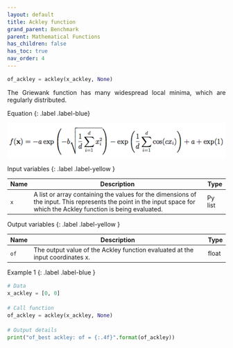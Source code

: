 ```yaml
---
layout: default
title: Ackley function
grand_parent: Benchmark
parent: Mathematical Functions
has_children: false
has_toc: true
nav_order: 4
---
```


<!--Don't delete ths script-->
<script src = "https://polyfill.io/v3/polyfill.min.js?features=es6"></script>
<script id = "MathJax-script" async src="https://cdn.jsdelivr.net/npm/mathjax@3/es5/tex-mml-chtml.js"></script>
<!--Don't delete ths script-->

```python
of_ackley = ackley(x_ackley, None)
```

<p align="justify">
The Griewank function has many widespread local minima, which are regularly distributed.
</p>

Equation
{: .label .label-blue}

<!--

f(x) = -\alpha \ exp \left( \sqrt[-b ]{\frac{1}{d}\sum*{i}^{d} x*{2}^{i}} \right ) -exp \left ( \frac{1}{d} \sum*{d}^{i=1} \cos (cx*{i}) \right ) + \alpha + exp(1)

-->

<img src="imagens/benchmarks/ackley2.png" alt="Ackley 2 equation">

Input variables
{: .label .label-yellow }

<table style = "width:100%">
    <thead>
      <tr>
        <th>Name</th>
        <th>Description</th>
        <th>Type</th>
      </tr>
    </thead>
    <tr>
        <td><code>x</code></td>
        <td>A list or array containing the values for the dimensions of the input. This represents the point in the input space for which the Ackley function is being evaluated.</td>
        <td>Py list </td>
    </tr>
</table>

Output variables
{: .label .label-yellow }

<table style = "width:100%">
    <thead>
      <tr>
        <th>Name</th>
        <th>Description</th>
        <th>Type</th>
      </tr>
    </thead>
    <tr>
        <td><code>of</code></td>
        <td>The output value of the Ackley function evaluated at the input coordinates x.</td>
        <td>float</td>
    </tr>
</table>

Example 1
{: .label .label-blue }

```python
# Data
x_ackley = [0, 0]

# Call function
of_ackley = ackley(x_ackley, None)

# Output details
print("of_best ackley: of = {:.4f}".format(of_ackley))
```
